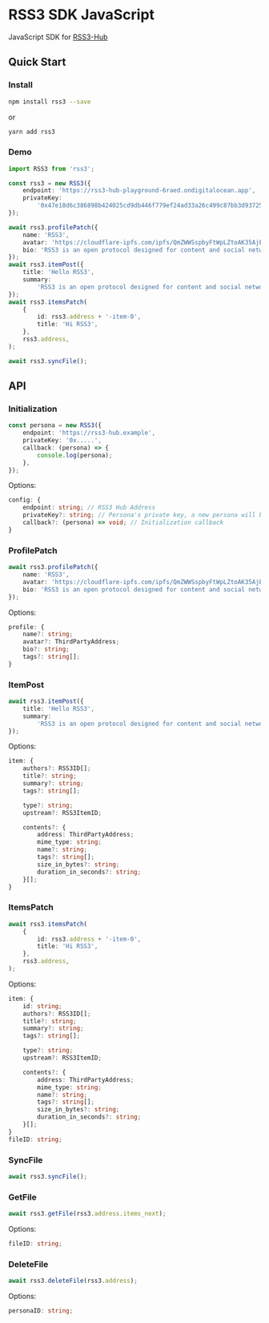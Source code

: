 # RSS3 SDK JavaScript

JavaScript SDK for [RSS3-Hub](https://github.com/NaturalSelectionLabs/RSS3-Hub)

## Quick Start

### Install

```bash
npm install rss3 --save
```

or

```bash
yarn add rss3
```

### Demo

```ts
import RSS3 from 'rss3';

const rss3 = new RSS3({
    endpoint: 'https://rss3-hub-playground-6raed.ondigitalocean.app',
    privateKey:
        '0x47e18d6c386898b424025cd9db446f779ef24ad33a26c499c87bb3d9372540ba',
});

await rss3.profilePatch({
    name: 'RSS3',
    avatar: 'https://cloudflare-ipfs.com/ipfs/QmZWWSspbyFtWpLZtoAK35AjEYK75woNawqLgKC4DRpqxu',
    bio: 'RSS3 is an open protocol designed for content and social networks in the Web 3.0 era.',
});
await rss3.itemPost({
    title: 'Hello RSS3',
    summary:
        'RSS3 is an open protocol designed for content and social networks in the Web 3.0 era.',
});
await rss3.itemsPatch(
    {
        id: rss3.address + '-item-0',
        title: 'Hi RSS3',
    },
    rss3.address,
);

await rss3.syncFile();
```

## API

### Initialization

```ts
const persona = new RSS3({
    endpoint: 'https://rss3-hub.example',
    privateKey: '0x.....',
    callback: (persona) => {
        console.log(persona);
    },
});
```

Options:

```ts
config: {
    endpoint: string; // RSS3 Hub Address
    privateKey?: string; // Persona's private key, a new persona will be created if it is empty
    callback?: (persona) => void; // Initialization callback
}
```

### ProfilePatch

```ts
await rss3.profilePatch({
    name: 'RSS3',
    avatar: 'https://cloudflare-ipfs.com/ipfs/QmZWWSspbyFtWpLZtoAK35AjEYK75woNawqLgKC4DRpqxu',
    bio: 'RSS3 is an open protocol designed for content and social networks in the Web 3.0 era.',
});
```

Options:

```ts
profile: {
    name?: string;
    avatar?: ThirdPartyAddress;
    bio?: string;
    tags?: string[];
}
```

### ItemPost

```ts
await rss3.itemPost({
    title: 'Hello RSS3',
    summary:
        'RSS3 is an open protocol designed for content and social networks in the Web 3.0 era.',
});
```

Options:

```ts
item: {
    authors?: RSS3ID[];
    title?: string;
    summary?: string;
    tags?: string[];

    type?: string;
    upstream?: RSS3ItemID;

    contents?: {
        address: ThirdPartyAddress;
        mime_type: string;
        name?: string;
        tags?: string[];
        size_in_bytes?: string;
        duration_in_seconds?: string;
    }[];
}
```

### ItemsPatch

```ts
await rss3.itemsPatch(
    {
        id: rss3.address + '-item-0',
        title: 'Hi RSS3',
    },
    rss3.address,
);
```

Options:

```ts
item: {
    id: string;
    authors?: RSS3ID[];
    title?: string;
    summary?: string;
    tags?: string[];

    type?: string;
    upstream?: RSS3ItemID;

    contents?: {
        address: ThirdPartyAddress;
        mime_type: string;
        name?: string;
        tags?: string[];
        size_in_bytes?: string;
        duration_in_seconds?: string;
    }[];
}
fileID: string;
```

### SyncFile

```ts
await rss3.syncFile();
```

### GetFile

```ts
await rss3.getFile(rss3.address.items_next);
```

Options:

```ts
fileID: string;
```

### DeleteFile

```ts
await rss3.deleteFile(rss3.address);
```

Options:

```ts
personaID: string;
```
